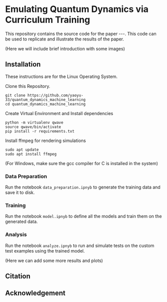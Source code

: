 # Emulating Quantum Dynamics via Curriculum Training

This repository contains the source code for the paper ---. This code can be used to replicate and illustrate the results of the paper.

(Here we will include brief introduction with some images)

## Installation

These instructions are for the Linux Operating System. 

Clone this Repository.

```shell
git clone https://github.com/yaoyu-33/quantum_dynamics_machine_learning
cd quantum_dynamics_machine_learning
```
Create Virtual Environment and Install dependencies
```shell
python -m virtualenv qwave
source qwave/bin/activate
pip install -r requirements.txt
```

Install ffmpeg for rendering simulations
```shell
sudo apt update
sudo apt install ffmpeg
```
(For Windows, make sure the gcc compiler for C is installed in the system)

### Data Preparation

Run the notebook ```data_preparation.ipnyb``` to generate the training data and save it to disk.

### Training

Run the notebook ```model.ipnyb``` to define all the models and train them on the generated data.

### Analysis

Run the notebook ```analyze.ipnyb``` to run and simulate tests on the custom test examples using the trained model.

(Here we can add some more results and plots)


## Citation


## Acknowledgement


